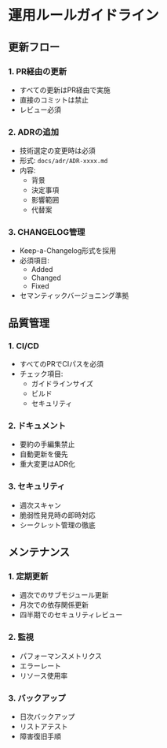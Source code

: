 # 運用ルールガイドライン

## 更新フロー
### 1. PR経由の更新
- すべての更新はPR経由で実施
- 直接のコミットは禁止
- レビュー必須

### 2. ADRの追加
- 技術選定の変更時は必須
- 形式: `docs/adr/ADR-xxxx.md`
- 内容:
  - 背景
  - 決定事項
  - 影響範囲
  - 代替案

### 3. CHANGELOG管理
- Keep-a-Changelog形式を採用
- 必須項目:
  - Added
  - Changed
  - Fixed
- セマンティックバージョニング準拠

## 品質管理
### 1. CI/CD
- すべてのPRでCIパスを必須
- チェック項目:
  - ガイドラインサイズ
  - ビルド
  - セキュリティ

### 2. ドキュメント
- 要約の手編集禁止
- 自動更新を優先
- 重大変更はADR化

### 3. セキュリティ
- 週次スキャン
- 脆弱性発見時の即時対応
- シークレット管理の徹底

## メンテナンス
### 1. 定期更新
- 週次でのサブモジュール更新
- 月次での依存関係更新
- 四半期でのセキュリティレビュー

### 2. 監視
- パフォーマンスメトリクス
- エラーレート
- リソース使用率

### 3. バックアップ
- 日次バックアップ
- リストアテスト
- 障害復旧手順 